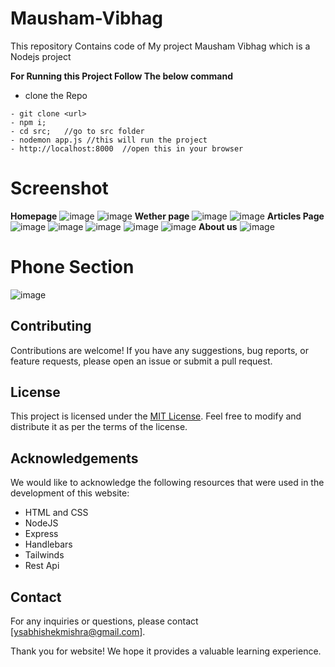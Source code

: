 # Mausham-Vibhag
This repository Contains code of My project Mausham Vibhag which is a Nodejs project

**For Running this Project Follow The below command**
- clone the Repo
```
- git clone <url>
- npm i;
- cd src;   //go to src folder
- nodemon app.js //this will run the project
- http://localhost:8000  //open this in your browser
```

# Screenshot
**Homepage**
![image](https://github.com/ysabhishekmishra/Mausham-Vibhag/assets/91816339/f9f81574-c84a-4556-b687-e8ea92804beb)
![image](https://github.com/ysabhishekmishra/Mausham-Vibhag/assets/91816339/aff33499-cf86-49d3-896e-8d79705dbdbc)
**Wether page**
![image](https://github.com/ysabhishekmishra/Mausham-Vibhag/assets/91816339/394aad73-7e7d-4f73-9c0b-17d8df757a81)
![image](https://github.com/ysabhishekmishra/Mausham-Vibhag/assets/91816339/aff33499-cf86-49d3-896e-8d79705dbdbc)
**Articles Page**
![image](https://github.com/ysabhishekmishra/Mausham-Vibhag/assets/91816339/34197f1b-d2db-4224-9ab3-3b1bb262e29d)
![image](https://github.com/ysabhishekmishra/Mausham-Vibhag/assets/91816339/f78d86a7-a6fd-40fc-a3a0-dfa2323aea94)
![image](https://github.com/ysabhishekmishra/Mausham-Vibhag/assets/91816339/4ab4a577-b249-467c-9cf0-4cf49caefed7)
![image](https://github.com/ysabhishekmishra/Mausham-Vibhag/assets/91816339/7447dec3-cea3-4722-9267-1cc1f4c1bc1b)
![image](https://github.com/ysabhishekmishra/Mausham-Vibhag/assets/91816339/e3c4dc33-bc16-411a-ab5d-9633b2018c45)
**About us**
![image](https://github.com/ysabhishekmishra/Mausham-Vibhag/assets/91816339/5c89e988-7099-46fb-8a1c-f2eccdff2c23)


# Phone Section
![image](https://github.com/ysabhishekmishra/Mausham-Vibhag/assets/91816339/2b3df0d4-976d-4e88-93e1-e2dc10e58da8)


## Contributing

Contributions are welcome! If you have any suggestions, bug reports, or feature requests, please open an issue or submit a pull request.

## License

This project is licensed under the [MIT License](https://chat.openai.com/c/LICENSE). Feel free to modify and distribute it as per the terms of the license.

## Acknowledgements

We would like to acknowledge the following resources that were used in the development of this website:

- HTML and CSS
- NodeJS
- Express
- Handlebars
- Tailwinds
- Rest Api

## Contact

For any inquiries or questions, please contact [ysabhishekmishra@gmail.com].

Thank you for website! We hope it provides a valuable learning experience.




